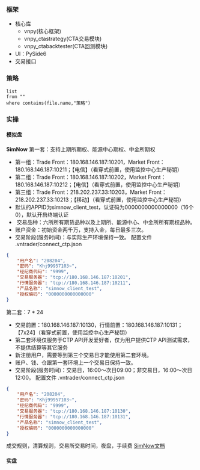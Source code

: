 ### 框架
- 核心库
	- vnpy(核心框架)
	- vnpy_ctastrategy(CTA交易模块)
	- vnpy_ctabacktester(CTA回测模块)
- UI：PySide6
- 交易接口
### 策略
```dataview
list 
from ""
where contains(file.name,"策略")
```

### 实操
#### 模拟盘
**SimNow**
第一套：支持上期所期权、能源中心期权、中金所期权
- 第一组：Trade Front：180.168.146.187:10201，Market Front：180.168.146.187:10211；【电信】（看穿式前置，使用监控中心生产秘钥）
- 第二组：Trade Front：180.168.146.187:10202，Market Front：180.168.146.187:10212；【电信】（看穿式前置，使用监控中心生产秘钥）
- 第三组：Trade Front：218.202.237.33:10203，Market Front：218.202.237.33:10213；【移动】（看穿式前置，使用监控中心生产秘钥）
- 默认的APPID为simnow_client_test，认证码为0000000000000000（16个0），默认开启终端认证
-  交易品种：六所所有期货品种以及上期所、能源中心、中金所所有期权品种。
- 账户资金：初始资金两千万，支持入金，每日最多三次。
- 交易阶段(服务时间)：与实际生产环境保持一致。
配置文件 .vntrader/connect_ctp.json
```json
{
    "用户名": "208204",
    "密码": "Khj99957103~",
    "经纪商代码": "9999",
    "交易服务器": "tcp://180.168.146.187:10201",
    "行情服务器": "tcp://180.168.146.187:10211",
    "产品名称": "simnow_client_test",
    "授权编码": "0000000000000000"
}
```

第二套：7 \* 24
- 交易前置：180.168.146.187:10130，行情前置：180.168.146.187:10131；【7x24】（看穿式前置，使用监控中心生产秘钥）
- 第二套环境仅服务于CTP API开发爱好者，仅为用户提供CTP API测试需求，不提供结算等其它服务
- 新注册用户，需要等到第三个交易日才能使用第二套环境。
- 账户、钱、仓跟第一套环境上一个交易日保持一致。
- 交易阶段(服务时间)：交易日，16:00～次日09:00；非交易日，16:00～次日12:00。
配置文件 .vntrader/connect_ctp.json
```json
{
    "用户名": "208204",
    "密码": "Khj99957103~",
    "经纪商代码": "9999",
    "交易服务器": "tcp://180.168.146.187:10130",
    "行情服务器": "tcp://180.168.146.187:10131",
    "产品名称": "simnow_client_test",
    "授权编码": "0000000000000000"
}
```

成交规则，清算规则，交易所交易时间，夜盘，手续费
[SimNow文档](https://www.simnow.com.cn/product.action)


#### 实盘
